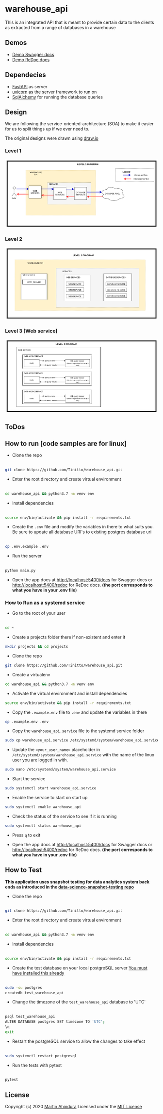 # warehouse_api

This is an integrated API that is meant to provide certain data to the clients as extracted from a range of databases
in a warehouse

## Demos

- [Demo Swagger docs](https://warehouse.sopherapps.com/docs)
- [Demo ReDoc docs](https://warehouse.sopherapps.com/redoc)

## Dependecies

- [FastAPI](https://fastapi.tiangolo.com/) as server
- [uvicorn](www.uvicorn.org) as the server framework to run on
- [SqlAlchemy](https://www.sqlalchemy.org/) for running the database queries

## Design

We are following the service-oriented-architecture (SOA) to make it easier for us to split things up if we ever need to.

The original designs were drawn using [draw.io](https://drive.google.com/file/d/1T_MGu49zsf7bjWeqI8cXAvPBRjrSB4NQ/view?usp=sharing)

### Level 1

![Level 1 Diagram](.designs/warehouse_api_soa_level_1.png)

### Level 2

![Level 2 Diagram](.designs/warehouse_api_soa_level_2.png)

### Level 3 [Web service]

![Level 3 Diagram](.designs/warehouse_api_soa_level_3.png)

## ToDos


## How to run [code samples are for linux]

- Clone the repo

```bash

git clone https://github.com/Tinitto/warehouse_api.git
```

- Enter the root directory and create virtual environment

```bash

cd warehouse_api && python3.7 -m venv env
```

- Install dependencies

```bash

source env/bin/activate && pip install -r requirements.txt
```

- Create the `.env` file and modify the variables in there to what suits you. Be sure to update 
all database URI's to existing postgres database uri

```bash

cp .env.example .env
```

- Run the server

```bash

python main.py
```

- Open the app docs at [http://localhost:5400/docs](http://localhost:5400/docs) for Swagger docs
 or [http://localhost:5400/redoc](http://localhost:5400/redoc) for ReDoc docs. 
 **(the port corresponds to what you have in your .env file)**
 
### How to Run as a systemd service

- Go to the root of your user

```bash

cd ~
```

- Create a projects folder there if non-existent and enter it

```bash
mkdir projects && cd projects
```

- Clone the repo

```bash
git clone https://github.com/Tinitto/warehouse_api.git
```

- Create a virtualenv

```bash
cd warehouse_api && python3.7 -m venv env
```

- Activate the virtual environment and install dependencies

```bash
source env/bin/activate && pip install -r requirements.txt
```

- Copy the `.example.env` file to `.env` and update the variables in there

```bash
cp .example.env .env
```

- Copy the `warehouse_api.service` file to the systemd service folder

```bash
sudo cp warehouse_api.service /etc/systemd/system/warehouse_api.service
```

- Update the `<your_user_name>` placeholder in `/etc/systemd/system/warehouse_api.service` with the name 
of the linux user you are logged in with.

```bash
sudo nano /etc/systemd/system/warehouse_api.service
``` 

- Start the service

```bash
sudo systemctl start warehouse_api.service
```

- Enable the service to start on start up

```bash
sudo systemctl enable warehouse_api
```

- Check the status of the service to see if it is running

```bash
sudo systemctl status warehouse_api
```

- Press `q` to exit

- Open the app docs at [http://localhost:5400/docs](http://localhost:5400/docs) for Swagger docs
 or [http://localhost:5400/redoc](http://localhost:5400/redoc) for ReDoc docs. 
 **(the port corresponds to what you have in your .env file)**


## How to Test

**This application uses snapshot testing for data analytics system back ends as introduced in 
the [data-science-snapshot-testing repo](https://github.com/Tinitto/data-science-snapshot-testing)**
 
- Clone the repo

```bash

git clone https://github.com/Tinitto/warehouse_api.git
```

- Enter the root directory and create virtual environment

```bash

cd warehouse_api && python3.7 -m venv env
```

- Install dependencies

```bash

source env/bin/activate && pip install -r requirements.txt
```

- Create the test database on your local postgreSQL server [You must have installed this already](https://www.postgresql.org/docs/10/tutorial-install.html)

```bash

sudo -su postgres
createdb test_warehouse_api
```

- Change the timezone of the `test_warehouse_api` database to 'UTC'

```bash

psql test_warehouse_api
ALTER DATABASE postgres SET timezone TO 'UTC';
\q
exit
```

- Restart the postgreSQL service to allow the changes to take effect

```bash

sudo systemctl restart postgresql
```

- Run the tests with pytest

```bash

pytest
```

## License

Copyright (c) 2020 [Martin Ahindura](https://github.com/Tinitto) Licensed under the [MIT License](./LICENSE)
